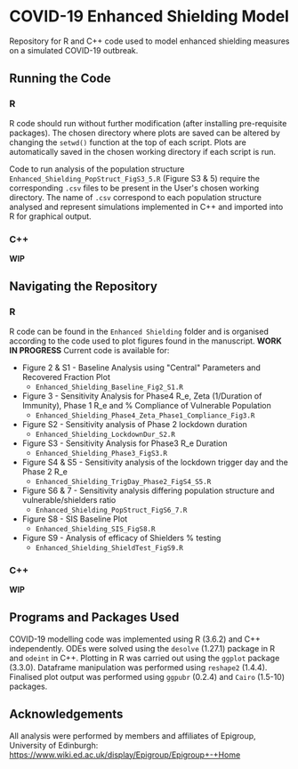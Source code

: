 # COVID-19 Enhanced Shielding Model

Repository for R and C++ code used to model enhanced shielding measures on a simulated COVID-19 outbreak.

## Running the Code
### R 
R code should run without further modification (after installing pre-requisite packages). 
The chosen directory where plots are saved can be altered by changing the `setwd()` function at the top of each script. Plots are automatically saved in the chosen working directory if each script is run. 

Code to run analysis of the population structure `Enhanced_Shielding_PopStruct_FigS3_5.R` (Figure S3 & 5) require the corresponding `.csv` files to be present in the User's chosen working directory.
The name of `.csv` correspond to each population structure analysed and represent simulations implemented in C++ and imported into R for graphical output.

### C++
**WIP**

## Navigating the Repository 
### R
R code can be found in the `Enhanced Shielding` folder and is organised according to the code used to plot figures found in the manuscript. **WORK IN PROGRESS** Current code is available for:
* Figure 2 & S1 - Baseline Analysis using "Central" Parameters and Recovered Fraction Plot
	* `Enhanced_Shielding_Baseline_Fig2_S1.R`
* Figure 3 - Sensitivity Analysis for Phase4 R_e, Zeta (1/Duration of Immunity), Phase 1 R_e and % Compliance of Vulnerable Population 
	* `Enhanced_Shielding_Phase4_Zeta_Phase1_Compliance_Fig3.R`
* Figure S2 - Sensitivity analysis of Phase 2 lockdown duration
	* `Enhanced_Shielding_LockdownDur_S2.R`
* Figure S3 - Sensitivity Analysis for Phase3 R_e Duration
	* `Enhanced_Shielding_Phase3_FigS3.R`
* Figure S4 & S5 - Sensitivity analysis of the lockdown trigger day and the Phase 2 R_e
	* `Enhanced_Shielding_TrigDay_Phase2_FigS4_S5.R`
* Figure S6 & 7 - Sensitivity analysis differing population structure and vulnerable/shielders ratio
	* `Enhanced_Shielding_PopStruct_FigS6_7.R`
* Figure S8 - SIS Baseline Plot
	* `Enhanced_Shielding_SIS_FigS8.R`
* Figure S9 - Analysis of efficacy of Shielders % testing
	* `Enhanced_Shielding_ShieldTest_FigS9.R`

### C++
**WIP**

## Programs and Packages Used
COVID-19 modelling code was implemented using R (3.6.2) and C++ independently. ODEs were solved using the `desolve` (1.27.1) package in R and `odeint` in C++. Plotting in R was carried out 
using the `ggplot` package (3.3.0). Dataframe manipulation was performed using `reshape2` (1.4.4). Finalised plot output was performed using `ggpubr` (0.2.4) and `Cairo` (1.5-10) packages. 

## Acknowledgements 
All analysis were performed by members and affiliates of Epigroup, University of Edinburgh: 
https://www.wiki.ed.ac.uk/display/Epigroup/Epigroup+-+Home
